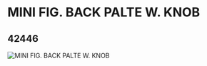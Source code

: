 # MINI FIG. BACK PALTE W. KNOB
## 42446
![MINI FIG. BACK PALTE W. KNOB](https://lc-www-live-s.legocdn.com/media/bricks/5/2/4169047.jpg)